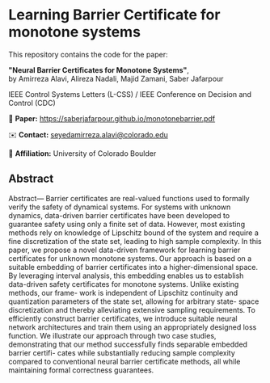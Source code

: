 # Learning Barrier Certificate for monotone systems

This repository contains the code for the paper:

**"Neural Barrier Certificates for Monotone Systems"**,  
by Amirreza Alavi, Alireza Nadali, Majid Zamani, Saber Jafarpour


IEEE Control Systems Letters (L-CSS) / IEEE Conference on Decision and Control (CDC)

📄 **Paper:**  https://saberjafarpour.github.io/monotonebarrier.pdf

✉️ **Contact:** seyedamirreza.alavi@colorado.edu

🏢 **Affiliation:** University of Colorado Boulder


## Abstract
Abstract— Barrier certificates are real-valued functions used
to formally verify the safety of dynamical systems. For systems
with unknown dynamics, data-driven barrier certificates have
been developed to guarantee safety using only a finite set of
data. However, most existing methods rely on knowledge of
Lipschitz bound of the system and require a fine discretization
of the state set, leading to high sample complexity. In this paper,
we propose a novel data-driven framework for learning barrier
certificates for unknown monotone systems. Our approach is
based on a suitable embedding of barrier certificates into a
higher-dimensional space. By leveraging interval analysis, this
embedding enables us to establish data-driven safety certificates
for monotone systems. Unlike existing methods, our frame-
work is independent of Lipschitz continuity and quantization
parameters of the state set, allowing for arbitrary state-
space discretization and thereby alleviating extensive sampling
requirements. To efficiently construct barrier certificates, we
introduce suitable neural network architectures and train them
using an appropriately designed loss function. We illustrate
our approach through two case studies, demonstrating that our
method successfully finds separable embedded barrier certifi-
cates while substantially reducing sample complexity compared
to conventional neural barrier certificate methods, all while
maintaining formal correctness guarantees.



